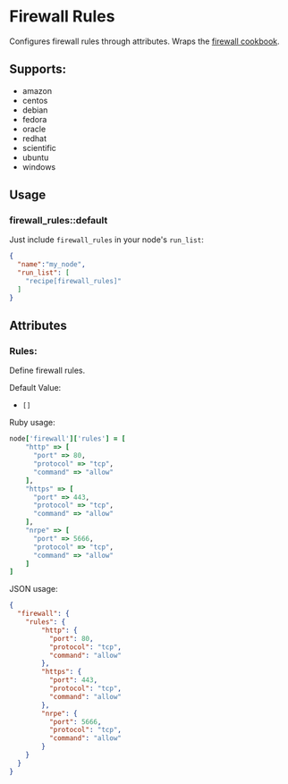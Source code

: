 # Firewall Rules

Configures firewall rules through attributes. Wraps the [firewall cookbook](https://supermarket.chef.io/cookbooks/firewall#berkshelf).

## Supports:

- amazon
- centos
- debian
- fedora
- oracle
- redhat
- scientific
- ubuntu
- windows

## Usage

### firewall_rules::default

Just include `firewall_rules` in your node's `run_list`:

```json
{
  "name":"my_node",
  "run_list": [
    "recipe[firewall_rules]"
  ]
}
```


## Attributes 

### Rules:

Define firewall rules.

Default Value: 

- `[]`

Ruby usage:

```ruby
node['firewall']['rules'] = [
    "http" => [
      "port" => 80,
      "protocol" => "tcp",
      "command" => "allow"
    ],
    "https" => [
      "port" => 443,
      "protocol" => "tcp",
      "command" => "allow"
    ],
    "nrpe" => [
      "port" => 5666,
      "protocol" => "tcp",
      "command" => "allow"
    ]
]
```

JSON usage:

```json
{
  "firewall": {
    "rules": {
        "http": {
          "port": 80,
          "protocol": "tcp",
          "command": "allow"
        },
        "https": {
          "port": 443,
          "protocol": "tcp",
          "command": "allow"
        },
        "nrpe": {
          "port": 5666,
          "protocol": "tcp",
          "command": "allow"
        }
    }
  }
}
```

